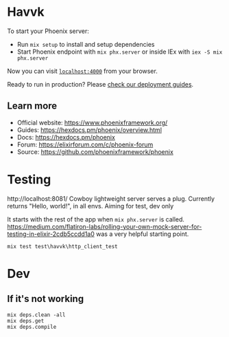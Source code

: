 # Havvk

To start your Phoenix server:

  * Run `mix setup` to install and setup dependencies
  * Start Phoenix endpoint with `mix phx.server` or inside IEx with `iex -S mix phx.server`

Now you can visit [`localhost:4000`](http://localhost:4000) from your browser.

Ready to run in production? Please [check our deployment guides](https://hexdocs.pm/phoenix/deployment.html).

## Learn more

  * Official website: https://www.phoenixframework.org/
  * Guides: https://hexdocs.pm/phoenix/overview.html
  * Docs: https://hexdocs.pm/phoenix
  * Forum: https://elixirforum.com/c/phoenix-forum
  * Source: https://github.com/phoenixframework/phoenix

# Testing

http://localhost:8081/
Cowboy lightweight server serves a plug. Currently returns "Hello, world!", in all envs.
Aiming for test, dev only

It starts with the rest of the app when `mix phx.server` is called.
https://medium.com/flatiron-labs/rolling-your-own-mock-server-for-testing-in-elixir-2cdb5ccdd1a0 was a very helpful starting point.

`mix test test\havvk\http_client_test`

# Dev

## If it's not working

```shell
mix deps.clean -all
mix deps.get
mix deps.compile
```
